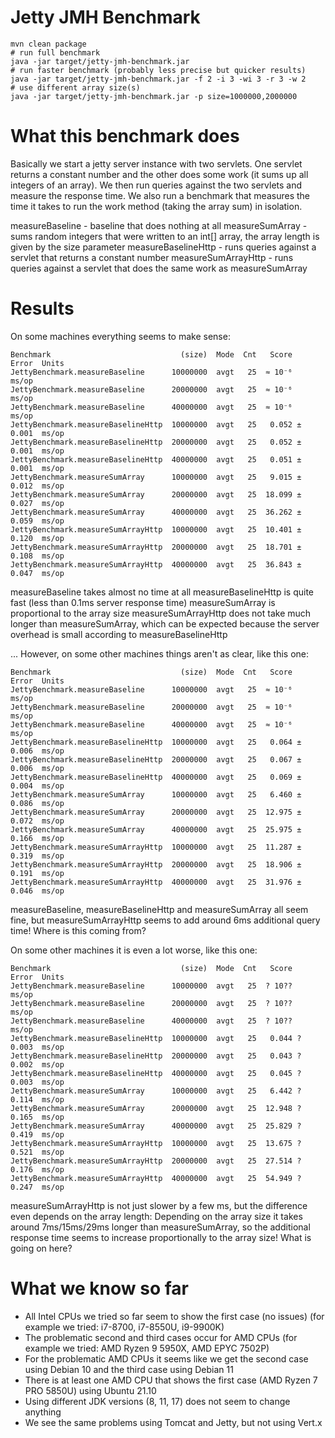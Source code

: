 # Jetty JMH Benchmark

```shell
mvn clean package
# run full benchmark
java -jar target/jetty-jmh-benchmark.jar
# run faster benchmark (probably less precise but quicker results)
java -jar target/jetty-jmh-benchmark.jar -f 2 -i 3 -wi 3 -r 3 -w 2
# use different array size(s)
java -jar target/jetty-jmh-benchmark.jar -p size=1000000,2000000
```

# What this benchmark does

Basically we start a jetty server instance with two servlets. One servlet returns a constant number and the other does
some work (it sums up all integers of an array). We then run queries against the two servlets and measure the response
time. We also run a benchmark that measures the time it takes to run the work method (taking the array sum)
in isolation.

measureBaseline - baseline that does nothing at all measureSumArray - sums random integers that were written to an int[]
array, the array length is given by the size parameter measureBaselineHttp - runs queries against a servlet that returns
a constant number measureSumArrayHttp - runs queries against a servlet that does the same work as measureSumArray

# Results

On some machines everything seems to make sense:

```
Benchmark                             (size)  Mode  Cnt   Score     Error  Units
JettyBenchmark.measureBaseline      10000000  avgt   25  ≈ 10⁻⁶            ms/op
JettyBenchmark.measureBaseline      20000000  avgt   25  ≈ 10⁻⁶            ms/op
JettyBenchmark.measureBaseline      40000000  avgt   25  ≈ 10⁻⁶            ms/op
JettyBenchmark.measureBaselineHttp  10000000  avgt   25   0.052 ±   0.001  ms/op
JettyBenchmark.measureBaselineHttp  20000000  avgt   25   0.052 ±   0.001  ms/op
JettyBenchmark.measureBaselineHttp  40000000  avgt   25   0.051 ±   0.001  ms/op
JettyBenchmark.measureSumArray      10000000  avgt   25   9.015 ±   0.012  ms/op
JettyBenchmark.measureSumArray      20000000  avgt   25  18.099 ±   0.027  ms/op
JettyBenchmark.measureSumArray      40000000  avgt   25  36.262 ±   0.059  ms/op
JettyBenchmark.measureSumArrayHttp  10000000  avgt   25  10.401 ±   0.120  ms/op
JettyBenchmark.measureSumArrayHttp  20000000  avgt   25  18.701 ±   0.108  ms/op
JettyBenchmark.measureSumArrayHttp  40000000  avgt   25  36.843 ±   0.047  ms/op
```

measureBaseline takes almost no time at all measureBaselineHttp is quite fast (less than 0.1ms server response time)
measureSumArray is proportional to the array size measureSumArrayHttp does not take much longer than measureSumArray,
which can be expected because the server overhead is small according to measureBaselineHttp

... However, on some other machines things aren't as clear, like this one:

```
Benchmark                             (size)  Mode  Cnt   Score    Error  Units
JettyBenchmark.measureBaseline      10000000  avgt   25  ≈ 10⁻⁶           ms/op
JettyBenchmark.measureBaseline      20000000  avgt   25  ≈ 10⁻⁶           ms/op
JettyBenchmark.measureBaseline      40000000  avgt   25  ≈ 10⁻⁶           ms/op
JettyBenchmark.measureBaselineHttp  10000000  avgt   25   0.064 ±  0.006  ms/op
JettyBenchmark.measureBaselineHttp  20000000  avgt   25   0.067 ±  0.006  ms/op
JettyBenchmark.measureBaselineHttp  40000000  avgt   25   0.069 ±  0.004  ms/op
JettyBenchmark.measureSumArray      10000000  avgt   25   6.460 ±  0.086  ms/op
JettyBenchmark.measureSumArray      20000000  avgt   25  12.975 ±  0.072  ms/op
JettyBenchmark.measureSumArray      40000000  avgt   25  25.975 ±  0.166  ms/op
JettyBenchmark.measureSumArrayHttp  10000000  avgt   25  11.287 ±  0.319  ms/op
JettyBenchmark.measureSumArrayHttp  20000000  avgt   25  18.906 ±  0.191  ms/op
JettyBenchmark.measureSumArrayHttp  40000000  avgt   25  31.976 ±  0.046  ms/op
```

measureBaseline, measureBaselineHttp and measureSumArray all seem fine, but measureSumArrayHttp seems to add around 6ms
additional query time! Where is this coming from?

On some other machines it is even a lot worse, like this one:

```
Benchmark                             (size)  Mode  Cnt   Score    Error  Units
JettyBenchmark.measureBaseline      10000000  avgt   25  ? 10??           ms/op
JettyBenchmark.measureBaseline      20000000  avgt   25  ? 10??           ms/op
JettyBenchmark.measureBaseline      40000000  avgt   25  ? 10??           ms/op
JettyBenchmark.measureBaselineHttp  10000000  avgt   25   0.044 ?  0.003  ms/op
JettyBenchmark.measureBaselineHttp  20000000  avgt   25   0.043 ?  0.002  ms/op
JettyBenchmark.measureBaselineHttp  40000000  avgt   25   0.045 ?  0.003  ms/op
JettyBenchmark.measureSumArray      10000000  avgt   25   6.442 ?  0.114  ms/op
JettyBenchmark.measureSumArray      20000000  avgt   25  12.948 ?  0.165  ms/op
JettyBenchmark.measureSumArray      40000000  avgt   25  25.829 ?  0.419  ms/op
JettyBenchmark.measureSumArrayHttp  10000000  avgt   25  13.675 ?  0.521  ms/op
JettyBenchmark.measureSumArrayHttp  20000000  avgt   25  27.514 ?  0.176  ms/op
JettyBenchmark.measureSumArrayHttp  40000000  avgt   25  54.949 ?  0.247  ms/op
```

measureSumArrayHttp is not just slower by a few ms, but the difference even depends on the array length:
Depending on the array size it takes around 7ms/15ms/29ms longer than measureSumArray, so the additional response time
seems to increase proportionally to the array size! What is going on here?

# What we know so far

* All Intel CPUs we tried so far seem to show the first case (no issues) (for example we tried: i7-8700, i7-8550U,
  i9-9900K)
* The problematic second and third cases occur for AMD CPUs (for example we tried: AMD Ryzen 9 5950X, AMD EPYC 7502P)
* For the problematic AMD CPUs it seems like we get the second case using Debian 10 and the third case using Debian 11
* There is at least one AMD CPU that shows the first case (AMD Ryzen 7 PRO 5850U) using Ubuntu 21.10
* Using different JDK versions (8, 11, 17) does not seem to change anything
* We see the same problems using Tomcat and Jetty, but not using Vert.x